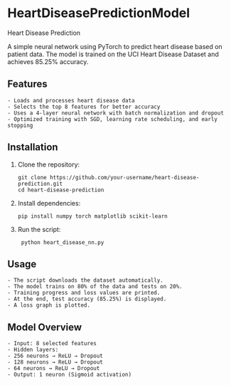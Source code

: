 # HeartDiseasePredictionModel

Heart Disease Prediction

A simple neural network using PyTorch to predict heart disease based on patient data. The model is trained on the UCI Heart Disease Dataset and achieves 85.25% accuracy.

## Features

	- Loads and processes heart disease data
	- Selects the top 8 features for better accuracy
	- Uses a 4-layer neural network with batch normalization and dropout
	- Optimized training with SGD, learning rate scheduling, and early stopping

## Installation

1.	Clone the repository:

        git clone https://github.com/your-username/heart-disease-prediction.git
        cd heart-disease-prediction


2.	Install dependencies:

        pip install numpy torch matplotlib scikit-learn


3.	Run the script:

         python heart_disease_nn.py



## Usage
	- The script downloads the dataset automatically.
	- The model trains on 80% of the data and tests on 20%.
	- Training progress and loss values are printed.
	- At the end, test accuracy (85.25%) is displayed.
	- A loss graph is plotted.

## Model Overview
	- Input: 8 selected features
	- Hidden layers:
	- 256 neurons → ReLU → Dropout
	- 128 neurons → ReLU → Dropout
	- 64 neurons → ReLU → Dropout
	- Output: 1 neuron (Sigmoid activation)

